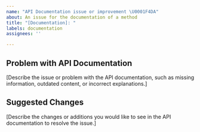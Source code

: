 ```yaml
---
name: "API Documentation issue or improvement \U0001F4DA"
about: An issue for the documentation of a method
title: "[Documentation]: "
labels: documentation
assignees: ''

---
```


## Problem with API Documentation

[Describe the issue or problem with the API documentation, such as missing information, outdated content, or incorrect explanations.]

## Suggested Changes

[Describe the changes or additions you would like to see in the API documentation to resolve the issue.]
